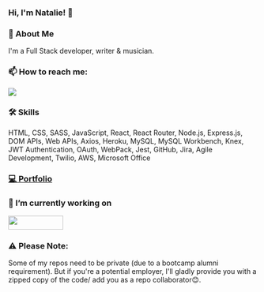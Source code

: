 ### Hi, I'm Natalie! 👋

<!--
**natvrey/natvrey** is a ✨ _special_ ✨ repository because its `README.md` (this file) appears on your GitHub profile.

Here are some ideas to get you started:

- 🔭 I’m currently working on ...
- 🌱 I’m currently learning ...
- 👯 I’m looking to collaborate on ...
- 🤔 I’m looking for help with ...
- 💬 Ask me about ...
- 📫 How to reach me: ...
- 😄 Pronouns: ...
- ⚡ Fun fact: ...
-->
### 🌴 About Me
I'm a Full Stack developer, writer & musician.

### 📫 How to reach me:
<a href="https://www.linkedin.com/in/natalievreynolds/" rel="nofollow noreferrer"><img src="https://img.shields.io/badge/LinkedIn-0077B5?style=for-the-badge&logo=linkedin&logoColor=white"/></a>

### 🛠 Skills
HTML, CSS, SASS, JavaScript, React, React Router, Node.js, Express.js, DOM APIs, Web APIs, Axios, Heroku, MySQL, MySQL Workbench, Knex, JWT Authentication, OAuth, WebPack, Jest, GitHub, Jira, Agile Development, Twilio, AWS, Microsoft Office


### <a href="https://natvrey.wixsite.com/natvrey/projects" rel="nofollow noreferrer">💻 Portfolio </a>


### 🔭 I’m currently working on
<a href="https://medz-plus-client.herokuapp.com/" rel="nofollow noreferrer"><img src="https://camo.githubusercontent.com/dc1d62d3cbea9c821724e07cb8a1043414bdd1440cae955926e5db34ee43e27f/68747470733a2f2f692e696d6775722e636f6d2f73636e503279332e706e67" width="111" height="28"/></a>

### ⚠ Please Note:
Some of my repos need to be private (due to a bootcamp alumni requirement). But if you're a potential employer, I'll gladly provide you with a zipped copy of the code/ add you as a repo collaborator😊.
